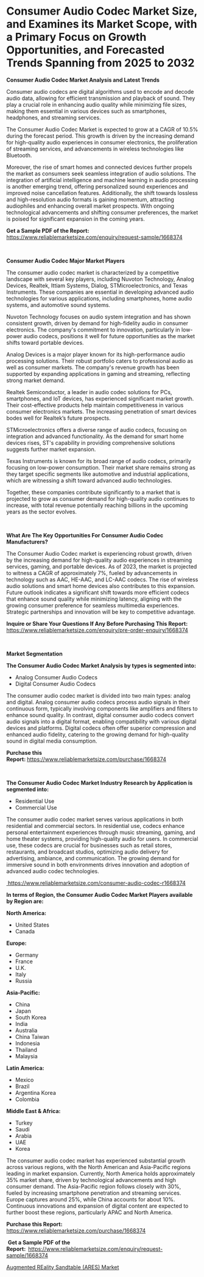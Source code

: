 <p><h1>Consumer Audio Codec Market Size, and Examines its Market Scope, with a Primary Focus on Growth Opportunities, and Forecasted Trends Spanning from 2025 to 2032</h1></p><p><strong>Consumer Audio Codec Market Analysis and Latest Trends</strong></p>
<p><p>Consumer audio codecs are digital algorithms used to encode and decode audio data, allowing for efficient transmission and playback of sound. They play a crucial role in enhancing audio quality while minimizing file sizes, making them essential in various devices such as smartphones, headphones, and streaming services. </p><p>The Consumer Audio Codec Market is expected to grow at a CAGR of 10.5% during the forecast period. This growth is driven by the increasing demand for high-quality audio experiences in consumer electronics, the proliferation of streaming services, and advancements in wireless technologies like Bluetooth. </p><p>Moreover, the rise of smart homes and connected devices further propels the market as consumers seek seamless integration of audio solutions. The integration of artificial intelligence and machine learning in audio processing is another emerging trend, offering personalized sound experiences and improved noise cancellation features. Additionally, the shift towards lossless and high-resolution audio formats is gaining momentum, attracting audiophiles and enhancing overall market prospects. With ongoing technological advancements and shifting consumer preferences, the market is poised for significant expansion in the coming years.</p></p>
<p><strong>Get a Sample PDF of the Report:&nbsp;</strong> <a href="https://www.reliablemarketsize.com/enquiry/request-sample/1668374?utm_campaign=2291&utm_medium=2&utm_source=Github&utm_content=ia&utm_term=13022025&utm_id=consumer-audio-codec">https://www.reliablemarketsize.com/enquiry/request-sample/1668374</a></p>
<p>&nbsp;</p>
<p><strong>Consumer Audio Codec Major Market Players</strong></p>
<p><p>The consumer audio codec market is characterized by a competitive landscape with several key players, including Nuvoton Technology, Analog Devices, Realtek, Ittiam Systems, Dialog, STMicroelectronics, and Texas Instruments. These companies are essential in developing advanced audio technologies for various applications, including smartphones, home audio systems, and automotive sound systems.</p><p>Nuvoton Technology focuses on audio system integration and has shown consistent growth, driven by demand for high-fidelity audio in consumer electronics. The company's commitment to innovation, particularly in low-power audio codecs, positions it well for future opportunities as the market shifts toward portable devices.</p><p>Analog Devices is a major player known for its high-performance audio processing solutions. Their robust portfolio caters to professional audio as well as consumer markets. The company's revenue growth has been supported by expanding applications in gaming and streaming, reflecting strong market demand. </p><p>Realtek Semiconductor, a leader in audio codec solutions for PCs, smartphones, and IoT devices, has experienced significant market growth. Their cost-effective products help maintain competitiveness in various consumer electronics markets. The increasing penetration of smart devices bodes well for Realtek’s future prospects.</p><p>STMicroelectronics offers a diverse range of audio codecs, focusing on integration and advanced functionality. As the demand for smart home devices rises, ST's capability in providing comprehensive solutions suggests further market expansion.</p><p>Texas Instruments is known for its broad range of audio codecs, primarily focusing on low-power consumption. Their market share remains strong as they target specific segments like automotive and industrial applications, which are witnessing a shift toward advanced audio technologies.</p><p>Together, these companies contribute significantly to a market that is projected to grow as consumer demand for high-quality audio continues to increase, with total revenue potentially reaching billions in the upcoming years as the sector evolves.</p></p>
<p>&nbsp;</p>
<p><strong>What Are The Key Opportunities For Consumer Audio Codec Manufacturers?</strong></p>
<p><p>The Consumer Audio Codec market is experiencing robust growth, driven by the increasing demand for high-quality audio experiences in streaming services, gaming, and portable devices. As of 2023, the market is projected to witness a CAGR of approximately 7%, fueled by advancements in technology such as AAC, HE-AAC, and LC-AAC codecs. The rise of wireless audio solutions and smart home devices also contributes to this expansion. Future outlook indicates a significant shift towards more efficient codecs that enhance sound quality while minimizing latency, aligning with the growing consumer preference for seamless multimedia experiences. Strategic partnerships and innovation will be key to competitive advantage.</p></p>
<p><strong>Inquire or Share Your Questions If Any Before Purchasing This Report:</strong> <a href="https://www.reliablemarketsize.com/enquiry/pre-order-enquiry/1668374?utm_campaign=2291&utm_medium=2&utm_source=Github&utm_content=ia&utm_term=13022025&utm_id=consumer-audio-codec">https://www.reliablemarketsize.com/enquiry/pre-order-enquiry/1668374</a></p>
<p>&nbsp;</p>
<p><strong>Market Segmentation</strong></p>
<p><strong>The Consumer Audio Codec Market Analysis by types is segmented into:</strong></p>
<p><ul><li>Analog Consumer Audio Codecs</li><li>Digital Consumer Audio Codecs</li></ul></p>
<p><p>The consumer audio codec market is divided into two main types: analog and digital. Analog consumer audio codecs process audio signals in their continuous form, typically involving components like amplifiers and filters to enhance sound quality. In contrast, digital consumer audio codecs convert audio signals into a digital format, enabling compatibility with various digital devices and platforms. Digital codecs often offer superior compression and enhanced audio fidelity, catering to the growing demand for high-quality sound in digital media consumption.</p></p>
<p><strong>Purchase this Report:&nbsp;</strong><a href="https://www.reliablemarketsize.com/purchase/1668374?utm_campaign=2291&utm_medium=2&utm_source=Github&utm_content=ia&utm_term=13022025&utm_id=consumer-audio-codec">https://www.reliablemarketsize.com/purchase/1668374</a></p>
<p>&nbsp;</p>
<p><strong>The Consumer Audio Codec Market Industry Research by Application is segmented into:</strong></p>
<p><ul><li>Residential Use</li><li>Commercial Use</li></ul></p>
<p><p>The consumer audio codec market serves various applications in both residential and commercial sectors. In residential use, codecs enhance personal entertainment experiences through music streaming, gaming, and home theater systems, providing high-quality audio for users. In commercial use, these codecs are crucial for businesses such as retail stores, restaurants, and broadcast studios, optimizing audio delivery for advertising, ambiance, and communication. The growing demand for immersive sound in both environments drives innovation and adoption of advanced audio codec technologies.</p></p>
<p><a href="https://www.reliablemarketsize.com/consumer-audio-codec-r1668374?utm_campaign=2291&utm_medium=2&utm_source=Github&utm_content=ia&utm_term=13022025&utm_id=consumer-audio-codec">&nbsp;https://www.reliablemarketsize.com/consumer-audio-codec-r1668374</a></p>
<p><strong>In terms of Region, the Consumer Audio Codec Market Players available by Region are:</strong></p>
<p>
    <p> <strong> North America: </strong>
        <ul>
            <li>United States</li>
            <li>Canada</li>
        </ul>
        </p> 
    <p> <strong> Europe: </strong>
        <ul>
            <li>Germany</li>
            <li>France</li>
            <li>U.K.</li>
            <li>Italy</li>
            <li>Russia</li>
        </ul>
        </p> 
    <p> <strong> Asia-Pacific: </strong>
        <ul>
            <li>China</li>
            <li>Japan</li>
            <li>South Korea</li>
            <li>India</li>
            <li>Australia</li>
            <li>China Taiwan</li>
            <li>Indonesia</li>
            <li>Thailand</li>
            <li>Malaysia</li>
        </ul>
        </p> 
    <p> <strong> Latin America: </strong>
        <ul>
            <li>Mexico</li>
            <li>Brazil</li>
            <li>Argentina Korea</li>
            <li>Colombia</li>
        </ul>
        </p> 
    <p> <strong> Middle East & Africa: </strong>
        <ul>
            <li>Turkey</li>
            <li>Saudi</li>
            <li>Arabia</li>
            <li>UAE</li>
            <li>Korea</li>
        </ul>
    </p>
    </p>
<p><p>The consumer audio codec market has experienced substantial growth across various regions, with the North American and Asia-Pacific regions leading in market expansion. Currently, North America holds approximately 35% market share, driven by technological advancements and high consumer demand. The Asia-Pacific region follows closely with 30%, fueled by increasing smartphone penetration and streaming services. Europe captures around 25%, while China accounts for about 10%. Continuous innovations and expansion of digital content are expected to further boost these regions, particularly APAC and North America.</p></p>
<p><strong>Purchase this Report: </strong><a href="https://www.reliablemarketsize.com/purchase/1668374?utm_campaign=2291&utm_medium=2&utm_source=Github&utm_content=ia&utm_term=13022025&utm_id=consumer-audio-codec">https://www.reliablemarketsize.com/purchase/1668374</a></p>
<p>&nbsp;<strong>Get a Sample PDF of the Report:&nbsp;&nbsp;</strong><a href="https://www.reliablemarketsize.com/enquiry/request-sample/1668374?utm_campaign=2291&utm_medium=2&utm_source=Github&utm_content=ia&utm_term=13022025&utm_id=consumer-audio-codec">https://www.reliablemarketsize.com/enquiry/request-sample/1668374</a></p>
<p><strong></strong></p>
<p><p><a href="https://github.com/lehumiston1971679/Market-Research-Report-List-1/blob/main/augmented-reality-sandtable-ares-market.md?utm_campaign=2291&utm_medium=2&utm_source=Github&utm_content=ia&utm_term=13022025&utm_id=consumer-audio-codec">Augmented REality Sandtable (ARES) Market</a></p></p>
